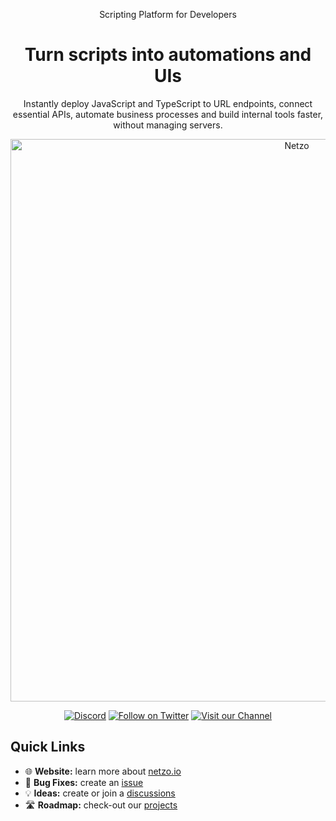 
<p align="center">Scripting Platform for Developers</p>
<h1 align="center">Turn scripts into automations and UIs</h1>
<p align="center"">
Instantly deploy JavaScript and TypeScript to URL endpoints, connect essential APIs, automate business processes and build internal tools faster, without managing servers.
</p>

<p align="center">
  <a href="https://netzo.io" rel="noopener" target="_blank">
    <img width="900" src="https://github.com/netzoio/website/blob/b0a6f9914ed08610952e97df78abafbfecc85953/src/public/images/home/save-hundreds-of-developer-hours.gif" alt="Netzo" />
  </a>
</p>
  
<div align="center">
  
[![Discord](https://discord.com/api/guilds/790465167523577887/widget.png)](https://discord.gg/6wQRmrcPXp)
[![Follow on Twitter](https://img.shields.io/twitter/follow/netzoio.svg?label=follow+netzoio)](https://twitter.com/netzoio)
[![Visit our Channel](https://img.shields.io/youtube/channel/views/UCHFSTwM7-ZjeJRI0RwtlFmg)](https://www.youtube.com/channel/UCHFSTwM7-ZjeJRI0RwtlFmg)
</div>

## Quick Links
- 🌐 **Website:** learn more about [netzo.io](https://netzoio.io)
- 🐛 **Bug Fixes:** create an [issue](https://github.com/netzoio/netzo/issues)
- 💡 **Ideas:** create or join a [discussions](https://github.com/netzoio/netzo/discussions)
- 🛣️ **Roadmap:** check-out our [projects](https://github.com/netzoio/netzo/projects)
